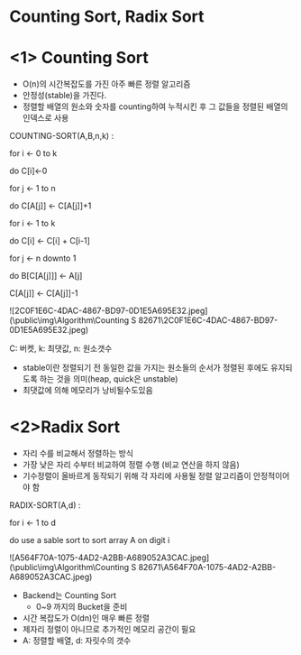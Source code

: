 # Counting Sort, Radix Sort

# <1> Counting Sort

- O(n)의 시간복잡도를 가진 아주 빠른 정렬 알고리즘
- 안정성(stable)을 가진다.
- 정렬할 배열의 원소와 숫자를 counting하여 누적시킨 후 그 값들을 정렬된 배열의 인덱스로 사용

COUNTING-SORT(A,B,n,k) : 

for i ← 0 to k

do C[i]←0

for j ← 1 to n

do C[A[j]] ← C[A[j]]+1

for i ← 1 to k

do C[i] ← C[i] + C[i-1]

for j ← n downto 1

do B[C[A[j]]] ← A[j]

C[A[j]] ← C[A[j]]-1

![2C0F1E6C-4DAC-4867-BD97-0D1E5A695E32.jpeg](\public\img\Algorithm\Counting S 82671\2C0F1E6C-4DAC-4867-BD97-0D1E5A695E32.jpeg)

C: 버켓, k: 최댓값, n: 원소갯수

- stable이란 정렬되기 전 동일한 값을 가지는 원소들의 순서가 정렬된 후에도 유지되도록 하는 것을 의미(heap, quick은 unstable)
- 최댓값에 의해 메모리가 낭비될수도있음

# <2>Radix Sort

- 자리 수를 비교해서 정렬하는 방식
- 가장 낮은 자리 수부터 비교하여 정렬 수행 (비교 연산을 하지 않음)
- 기수정렬이 올바르게 동작되기 위해 각 자리에 사용될 정렬 알고리즘이 안정적이어야 함

RADIX-SORT(A,d) : 

for i ← 1 to d

do use a sable sort to sort array A on digit i

![A564F70A-1075-4AD2-A2BB-A689052A3CAC.jpeg](\public\img\Algorithm\Counting S 82671\A564F70A-1075-4AD2-A2BB-A689052A3CAC.jpeg)

- Backend는 Counting Sort
    - 0~9 까지의 Bucket을 준비
- 시간 복잡도가 O(dn)인 매우 빠른 정렬
- 제자리 정렬이 아니므로 추가적인 메모리 공간이 필요
- A: 정렬할 배열, d: 자릿수의 갯수